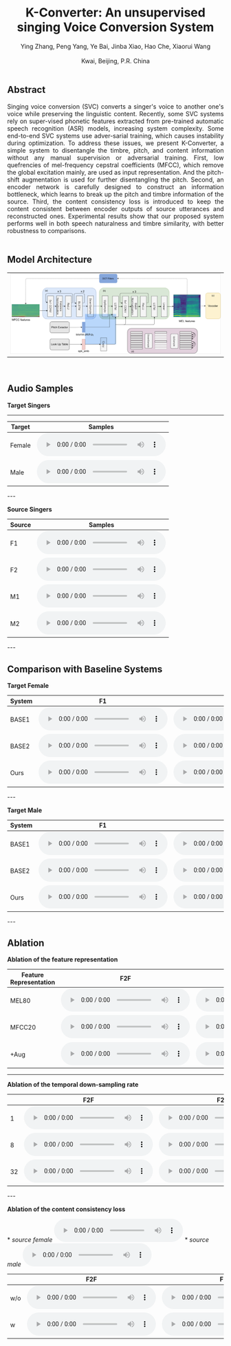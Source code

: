 # <center> K-Converter: An unsupervised singing Voice Conversion System</center>
<center>Ying Zhang, Peng Yang, Ye Bai, Jinba Xiao, Hao Che, Xiaorui Wang</center><br>
<center>Kwai, Beijing, P.R. China</center> 
<br>

## Abstract
<div style="text-align: justify"> Singing voice conversion (SVC) converts a singer's voice to another one's voice while preserving the linguistic content. Recently, some SVC systems rely on super-vised phonetic features extracted from pre-trained automatic speech recognition (ASR) models, increasing system complexity. Some end-to-end SVC systems use adver-sarial training, which causes instability during optimization. To address these issues, we present K-Converter, a simple system to disentangle the timbre, pitch, and content information without any manual supervision or adversarial training. First, low quefrencies of mel-frequency cepstral coefficients (MFCC), which remove the global excitation mainly, are used as input representation. And the pitch-shift augmentation is used for further disentangling the pitch. Second, an encoder network is carefully designed to construct an information bottleneck, which learns to break up the pitch and timbre information of the source. Third, the content consistency loss is introduced to keep the content consistent between encoder outputs of source utterances and reconstructed ones. Experimental results show that our proposed system performs well in both speech naturalness and timbre similarity, with better robustness to comparisons. </div>

<br>

## Model Architecture
<table border="0">
  <tbody>
    <tr>
      <td><img src="figs/kconverter.png" alt="Overall Architecture"></td>
    </tr>
  </tbody>
</table>

<br>


## Audio Samples

**Target Singers**

---
<table>
  <thead>
    <tr>
      <th>Target</th>
      <th>Samples</th>
    </tr>
  </thead>
  <tbody>
    <tr>
      <td>Female</td>
      <td><audio controls="" preload="auto">
            <source src="target_waves/f_biaobei_002_01.wav"></audio></td>
    </tr>
    <tr>
      <td>Male</td>
      <td><audio controls="" preload="auto">
            <source src="target_waves/m_biaobei_093_0001.wav"></audio></td>
    </tr>
  </tbody>
</table>
---

**Source Singers**

<table>
  <thead>
    <tr>
      <th>Source</th>
      <th>Samples</th>
    </tr>
  </thead>
  <tbody>
    <tr>
      <td>F1</td>
      <td><audio controls="" preload="auto">
            <source src="target_waves/f_wangchenrui_1021_500_002.wav"></audio></td>
    </tr>
    <tr>
      <td>F2</td>
      <td><audio controls="" preload="auto">
            <source src="target_waves/f_mpol_20_123.wav"></audio></td>
    </tr>
    <tr>
      <td>M1</td>
      <td><audio controls="" preload="auto">
            <source src="target_waves/m_wuduo_1028_766_018.wav"></audio></td>
    </tr>
    <tr>
      <td>M2</td>
      <td><audio controls="" preload="auto">
            <source src="target_waves/m_zhiy_14_123.wav"></audio></td>
    </tr>
  </tbody>
</table>
---

<br>

## Comparison with Baseline Systems

**Target Female**


<table align="center">
  <thead>
    <tr>
      <th>System</th>
      <th>F1</th>
      <th>F2</th>
      <th>M1</th>
      <th>M2</th>
    </tr>
  </thead>
  <tbody>
   <tr>
      <td>BASE1</td>
      <td><audio controls="" preload="auto"><source src="vae_kl/vaekl-f_wangchenrui_1021_500_002.npy-to-f_biaobei_gen.wav"></audio></td>
      <td><audio controls="" preload="auto"><source src="vae_kl/vaekl-f_mpol_20_123_to_fbiaobei.wav"></audio></td>
      <td><audio controls="" preload="auto"><source src="vae_kl/vaekl-m_wuduo_1028_766_018.npy-to-f_biaobei_gen.wav"></audio></td>
      <td><audio controls="" preload="auto"><source src="vae_kl/vaekl-m_zhiy_14_123_to_fbiaobei.wav"></audio></td>
    </tr>
    <tr>
      <td>BASE2</td>
      <td><audio controls="" preload="auto"><source src="spk_pitch_confusion/confusion-f_wangchenrui_1021_500_002.npy-to-f_biaobei_gen.wav"></audio></td>
      <td><audio controls="" preload="auto"><source src="spk_pitch_confusion/confusion-f_mpol_20_123_to_fbiaobei.wav"></audio></td>
      <td><audio controls="" preload="auto"><source src="spk_pitch_confusion/confusion-m_wuduo_1028_766_018.npy-to-f_biaobei_gen.wav"></audio></td>
      <td><audio controls="" preload="auto"><source src="spk_pitch_confusion/confusion-m_zhiy_14_123_to_fbiaobei.wav"></audio></td>
    </tr>
    <tr>
      <td>Ours</td>
      <td><audio controls="" preload="auto"><source src="ours/oursox-f_wangchenrui_1021_500_002.npy-to-f_biaobei_gen.wav"></audio></td>
      <td><audio controls="" preload="auto"><source src="ours/oursox-f_mpol_123_to_fbiaobei.wav"></audio></td>
      <td><audio controls="" preload="auto"><source src="ours/oursox-m_wuduo_1028_766_018.npy-to-f_biaobei_gen.wav"></audio></td>
      <td><audio controls="" preload="auto"><source src="ours/oursox-m_zhiy_14_123_to_fbiaobei.wav"></audio></td>
    </tr>
  </tbody>
</table>
---

**Target Male**


<table align="center">
  <thead>
    <tr>
      <th>System</th>
      <th>F1</th>
      <th>F2</th>
      <th>M1</th>
      <th>M2</th>
    </tr>
  </thead>
  <tbody>
   <tr>
      <td>BASE1</td>
      <td><audio controls="" preload="auto"><source src="vae_kl/vaekl-f_wangchenrui_1021_500_002.npy-to-m_biaobei_gen.wav"></audio></td>
      <td><audio controls="" preload="auto"><source src="vae_kl/vaekl-f_mpol_20_123_to_mbiaobei.wav"></audio></td>
      <td><audio controls="" preload="auto"><source src="vae_kl/vaekl-m_wuduo_1028_766_018.npy-to-m_biaobei_gen.wav"></audio></td>
      <td><audio controls="" preload="auto"><source src="vae_kl/vaekl-m_zhiy_14_123_to_mbiaobei.wav"></audio></td>
    </tr>
    <tr>
      <td>BASE2</td>
      <td><audio controls="" preload="auto"><source src="spk_pitch_confusion/confusion-f_wangchenrui_1021_500_002.npy-to-m_biaobei_gen.wav"></audio></td>
      <td><audio controls="" preload="auto"><source src="spk_pitch_confusion/confusion-f_mpol_20_123_to_mbiaobei.wav"></audio></td>
      <td><audio controls="" preload="auto"><source src="spk_pitch_confusion/confusion-m_wuduo_1028_766_018.npy-to-m_biaobei_gen.wav"></audio></td>
      <td><audio controls="" preload="auto"><source src="spk_pitch_confusion/confusion-m_zhiy_14_123_to_mbiaobei.wav"></audio></td>
    </tr>
    <tr>
      <td>Ours</td>
      <td><audio controls="" preload="auto"><source src="ours/oursox-f_wangchenrui_1021_500_002.npy-to-m_biaobei_gen.wav"></audio></td>
      <td><audio controls="" preload="auto"><source src="ours/oursox-f_mpol_20_123_to_mbiaobei.wav"></audio></td>
      <td><audio controls="" preload="auto"><source src="ours/oursox-m_wuduo_1028_766_018.npy-to-m_biaobei_gen.wav"></audio></td>
      <td><audio controls="" preload="auto"><source src="ours/oursox-m_zhiy_14_123_to_mbiaobei.wav"></audio></td>
    </tr>
  </tbody>
</table>
---
<br>

## Ablation 

**Ablation of the feature representation**
<table align="center">
  <thead>
    <tr>
      <th>Feature Representation</th>
      <th>F2F</th>
      <th>F2M</th>
      <th>M2F</th>
      <th>M2M</th>
    </tr>
  </thead>
  <tbody>
   <tr>
      <td>MEL80</td>
      <td><audio controls="" preload="auto"><source src="mel2mel_ours/mel2mel-oursrc-f_wangchenrui_1021_500_002.npy-to-f_biaobei_gen.wav"></audio></td>
      <td><audio controls="" preload="auto"><source src="mel2mel_ours/mel2mel-oursox-f_wangchenrui_1021_500_002.npy-to-m_biaobei_gen.wav"></audio></td>
      <td><audio controls="" preload="auto"><source src="mel2mel_ours/mel2mel-oursrc-m_wuduo_1028_766_018.npy-to-f_biaobei_gen.wav"></audio></td>
      <td><audio controls="" preload="auto"><source src="mel2mel_ours/mel2mel-oursrc-m_wuduo_1028_766_018.npy-to-m_biaobei_gen.wav"></audio></td>
    </tr>
    <tr>
      <td>MFCC20</td>
      <td><audio controls="" preload="auto"><source src="mfcc2mel_noaug_ours/srcdata-oursox-f_wangchenrui_1021_500_002.npy-to-f_biaobei_gen.wav"></audio></td>
      <td><audio controls="" preload="auto"><source src="mfcc2mel_noaug_ours/srcdata-oursox-f_wangchenrui_1021_500_002.npy-to-m_biaobei_gen.wav"></audio></td>
      <td><audio controls="" preload="auto"><source src="mfcc2mel_noaug_ours/srcdata-oursox-m_wuduo_1028_766_018.npy-to-f_biaobei_gen.wav"></audio></td>
      <td><audio controls="" preload="auto"><source src="mfcc2mel_noaug_ours/srcdata-oursox-m_wuduo_1028_766_018.npy-to-m_biaobei_gen.wav"></audio></td>
    </tr>
    <tr>
      <td>+Aug</td>
      <td><audio controls="" preload="auto"><source src="ours/oursox-f_wangchenrui_1021_500_002.npy-to-f_biaobei_gen.wav"></audio></td>
      <td><audio controls="" preload="auto"><source src="ours/oursox-f_wangchenrui_1021_500_002.npy-to-f_biaobei_gen.wav"></audio></td>
      <td><audio controls="" preload="auto"><source src="ours/oursox-m_wuduo_1028_766_018.npy-to-f_biaobei_gen.wav"></audio></td>
      <td><audio controls="" preload="auto"><source src="ours/oursox-m_wuduo_1028_766_018.npy-to-m_biaobei_gen.wav"></audio></td>
    </tr>
  </tbody>
</table>

---
**Ablation of the temporal down-sampling rate**
<table align="center">
  <thead>
    <tr>
      <th></th>
      <th>F2F</th>
      <th>F2M</th>
      <th>M2F</th>
      <th>M2M</th>
    </tr>
  </thead>
  <tbody>
   <tr>
      <td>1</td>
      <td><audio controls="" preload="auto"><source src="tdr1/freq1-oursox-f_mpol_20_123_to_f_biaobei.wav"></audio></td>
      <td><audio controls="" preload="auto"><source src="tdr1/freq1-oursox-f_mpol_20_123_to_m_biaobei.wav"></audio></td>
      <td><audio controls="" preload="auto"><source src="tdr1/freq1-oursox-m_zhiy_123_to_f_biaobei.wav"></audio></td>
      <td><audio controls="" preload="auto"><source src="tdr1/freq1-oursox-m_zhiy_123_to_m_biaobei.wav"></audio></td>
    </tr>
    <tr>
      <td>8</td>
      <td><audio controls="" preload="auto"><source src="ours/oursox-f_mpol_123_to_fbiaobei.wav"></audio></td>
      <td><audio controls="" preload="auto"><source src="ours/oursox-f_mpol_20_123_to_mbiaobei.wav"></audio></td>
      <td><audio controls="" preload="auto"><source src="ours/oursox-m_zhiy_14_123_to_fbiaobei.wav"></audio></td>
      <td><audio controls="" preload="auto"><source src="ours/oursox-m_zhiy_14_123_to_mbiaobei.wav"></audio></td>
    </tr>
    <tr>
      <td>32</td>
      <td><audio controls="" preload="auto"><source src="tdr32/freq32-oursox-f_mpol_20_123_to_f_biaobei.wav"></audio></td>
      <td><audio controls="" preload="auto"><source src="tdr32/freq32-oursox-f_mpol_20_123-to-m_biaobei_gen.wav"></audio></td>
      <td><audio controls="" preload="auto"><source src="tdr32/freq32-oursox-m_zhiy_123_to_f_biaobei.wav"></audio></td>
      <td><audio controls="" preload="auto"><source src="tdr32/freq32-oursox-m_zhiy_123_to_m_biaobei.wav"></audio></td>
    </tr>
  </tbody>
</table>
---

**Ablation of the content consistency loss**


\* *source female*
<audio controls="" preload="auto"><source src="target_waves/f_pmar_11_123.wav"></audio>
\* *source male*
<audio controls="" preload="auto"><source src="target_waves/m_wenzihao_1013_8_022.wav"></audio>

<table align="center">
  <thead>
    <tr>
      <th></th>
      <th>F2F</th>
      <th>F2M</th>
      <th>M2F</th>
      <th>M2M</th>
    </tr>
  </thead>
  <tbody>
   <tr>
      <td>w/o</td>
      <td><audio controls="" preload="auto"><source src="content_consitency_loss/noct_f_pmar_to_fbiaobei.wav"></audio></td>
      <td><audio controls="" preload="auto"><source src="content_consitency_loss/noct_f_pmar_to_mbiaobei.wav"></audio></td>
      <td><audio controls="" preload="auto"><source src="content_consitency_loss/noct-m_wenzihao_1013_8_022.npy-to-f_biaobei_gen.wav"></audio></td>
      <td><audio controls="" preload="auto"><source src="content_consitency_loss/noct-m_wenzihao_1013_8_022.npy-to-m_biaobei_gen.wav"></audio></td>
    </tr>
    <tr>
      <td>w</td>
      <td><audio controls="" preload="auto"><source src="content_consitency_loss/oursox-f_pmar_11_fbiaobei.wav"></audio></td>
      <td><audio controls="" preload="auto"><source src="content_consitency_loss/oursox-m_pmar_11_fbiaobei.wav"></audio></td>
      <td><audio controls="" preload="auto"><source src="content_consitency_loss/oursox-m_wenzihao_1013_8_022.npy-to-f_biaobei_gen.wav"></audio></td>
      <td><audio controls="" preload="auto"><source src="content_consitency_loss/oursox-m_wenzihao_1013_8_022.npy-to-m_biaobei_gen.wav"></audio></td>
    </tr>
  </tbody>
</table>

    
